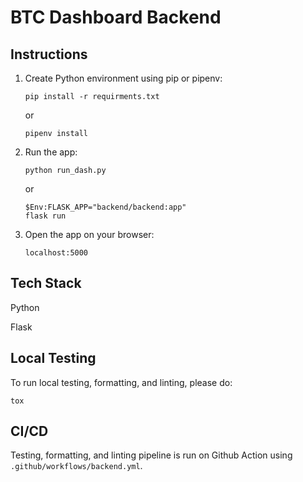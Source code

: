 # BTC Dashboard Backend

## Instructions
1. Create Python environment using pip or pipenv:

    ```
    pip install -r requirments.txt
    ```

    or

    ```
    pipenv install
    ```

2. Run the app:

    ```
    python run_dash.py
    ```
    or
    ```
    $Env:FLASK_APP="backend/backend:app"
    flask run
    ```
3. Open the app on your browser:

    ```
    localhost:5000
    ```

## Tech Stack
Python

Flask

## Local Testing
To run local testing, formatting, and linting, please do:

```
tox
```

## CI/CD
Testing, formatting, and linting pipeline is run on Github Action using `.github/workflows/backend.yml`.
